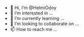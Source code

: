 - 👋 Hi, I’m @HelmiOdoy
- 👀 I’m interested in ...
- 🌱 I’m currently learning ...
- 💞️ I’m looking to collaborate on ...
- 📫 How to reach me ...

<!---
HelmiOdoy/HelmiOdoy is a ✨ special ✨ repository because its `README.md` (this file) appears on your GitHub profile.
You can click the Preview link to take a look at your changes.
--->
